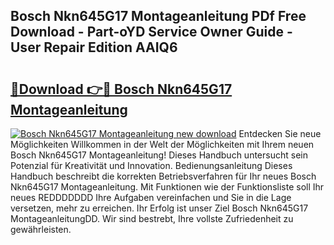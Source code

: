 ## Bosch Nkn645G17 Montageanleitung PDf Free Download - Part-oYD Service Owner Guide - User Repair Edition AAIQ6

# <h2><a href="http://df7gz7.blite.top/?on=Bosch+Nkn645G17+Montageanleitung">🔗Download 👉🔴 Bosch Nkn645G17 Montageanleitung</a></h2>

[![Bosch Nkn645G17 Montageanleitung new download](https://i.imgur.com/lujVjoI.png)](http://df7gz7.blite.top/?on=Bosch+Nkn645G17+Montageanleitung)
Entdecken Sie neue Möglichkeiten Willkommen in der Welt der Möglichkeiten mit Ihrem neuen Bosch Nkn645G17 Montageanleitung! Dieses Handbuch untersucht sein Potenzial für Kreativität und Innovation. Bedienungsanleitung Dieses Handbuch beschreibt die korrekten Betriebsverfahren für Ihr neues Bosch Nkn645G17 Montageanleitung. Mit Funktionen wie der Funktionsliste soll Ihr neues REDDDDDDD Ihre Aufgaben vereinfachen und Sie in die Lage versetzen, mehr zu erreichen. Ihr Erfolg ist unser Ziel Bosch Nkn645G17 MontageanleitungDD. Wir sind bestrebt, Ihre vollste Zufriedenheit zu gewährleisten.
